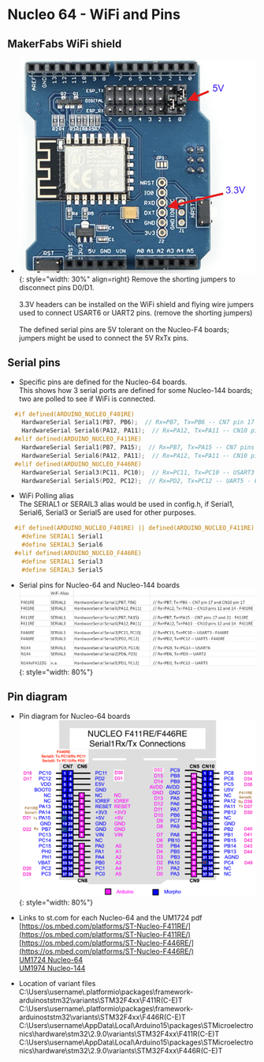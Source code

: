 # Nucleo 64 - WiFi and Pins

## MakerFabs WiFi shield

- ![MakerFabs WiFi shield](/_static/images/nucleo/makerfabs-wifi-3v3.png){: style="width: 30%" align=right}
  Remove the shorting jumpers to disconnect pins D0/D1.  
  <BR>
  3.3V headers can be installed on the WiFi shield and flying wire jumpers used to connect USART6 or UART2 pins.  (remove the shorting jumpers)  
  <BR>
  The defined serial pins are 5V tolerant on the Nucleo-F4 boards; jumpers might be used to connect the 5V RxTx pins.
  
## Serial pins

- Specific pins are defined for the Nucleo-64 boards.  
  This shows how 3 serial ports are defined for some Nucleo-144 boards; two are polled to see if WiFi is connected.

```cpp
  #if defined(ARDUINO_NUCLEO_F401RE)  
    HardwareSerial Serial1(PB7, PB6);  // Rx=PB7, Tx=PB6 -- CN7 pin 17 and CN10 pin 17  
    HardwareSerial Serial6(PA12, PA11);  // Rx=PA12, Tx=PA11 -- CN10 pins 12 and 14 - F401RE  
  #elif defined(ARDUINO_NUCLEO_F411RE)  
    HardwareSerial Serial1(PB7, PA15);  // Rx=PB7, Tx=PA15 -- CN7 pins 17 and 21 - F411RE  
    HardwareSerial Serial6(PA12, PA11);  // Rx=PA12, Tx=PA11 -- CN10 pins 12 and 14 - F411RE  
  #elif defined(ARDUINO_NUCLEO_F446RE)  
    HardwareSerial Serial3(PC11, PC10);  // Rx=PC11, Tx=PC10 -- USART3 - F446RE  
    HardwareSerial Serial5(PD2, PC12);  // Rx=PD2, Tx=PC12 -- UART5 - F446RE   
```

- WiFi Polling alias  
  The SERIAL1 or SERAIL3 alias would be used in config.h, if Serial1, Serial6, Serial3 or Serial5 are used for other purposes.

```cpp
  #if defined(ARDUINO_NUCLEO_F401RE) || defined(ARDUINO_NUCLEO_F411RE)  
    #define SERIAL1 Serial1  
    #define SERIAL3 Serial6  
  #elif defined(ARDUINO_NUCLEO_F446RE)  
    #define SERIAL1 Serial3  
    #define SERIAL3 Serial5  
```

- Serial pins for Nucleo-64 and Nucleo-144 boards  
  ![Nucleo serial pins](/_static/images/nucleo/nucleo-wifi-pins.png){: style="width: 80%"}  

## Pin diagram

- Pin diagram for Nucleo-64 boards  
  ![Nucleo 64 serial pins](/_static/images/nucleo/f411re-f446re-pins.png){: style="width: 80%"}  

- Links to st.com for each Nucleo-64 and the UM1724 pdf  
  [https://os.mbed.com/platforms/ST-Nucleo-F411RE/](https://os.mbed.com/platforms/ST-Nucleo-F411RE/)  
  [https://os.mbed.com/platforms/ST-Nucleo-F446RE/](https://os.mbed.com/platforms/ST-Nucleo-F446RE/)  
  [UM1724 Nucleo-64](https://www.st.com/resource/en/user_manual/um1724-stm32-nucleo64-boards-mb1136-stmicroelectronics.pdf)  
  [UM1974 Nucleo-144](https://www.st.com/resource/en/user_manual/um1974-stm32-nucleo144-boards-mb1137-stmicroelectronics.pdf)

- Location of variant files  
  C:\Users\username\\.platformio\packages\framework-arduinoststm32\variants\STM32F4xx\F411R(C-E)T  
  C:\Users\username\\.platformio\packages\framework-arduinoststm32\variants\STM32F4xx\F446R(C-E)T  
  C:\Users\username\AppData\Local\Arduino15\packages\STMicroelectronics\hardware\stm32\2.9.0\variants\STM32F4xx\F411R(C-E)T  
  C:\Users\username\AppData\Local\Arduino15\packages\STMicroelectronics\hardware\stm32\2.9.0\variants\STM32F4xx\F446R(C-E)T
